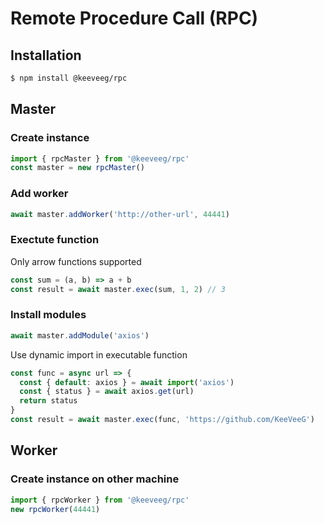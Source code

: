 # Remote Procedure Call (RPC)

## Installation

```sh
$ npm install @keeveeg/rpc
```

## Master

### Create instance

```javascript
import { rpcMaster } from '@keeveeg/rpc'
const master = new rpcMaster()
```

### Add worker

```javascript
await master.addWorker('http://other-url', 44441)
```

### Exectute function

Only arrow functions supported

```javascript
const sum = (a, b) => a + b
const result = await master.exec(sum, 1, 2) // 3
```

### Install modules

```javascript
await master.addModule('axios')
```

Use dynamic import in executable function

```javascript
const func = async url => {
  const { default: axios } = await import('axios')
  const { status } = await axios.get(url)
  return status
}
const result = await master.exec(func, 'https://github.com/KeeVeeG')
```

## Worker

### Create instance on other machine

```javascript
import { rpcWorker } from '@keeveeg/rpc'
new rpcWorker(44441)
```

